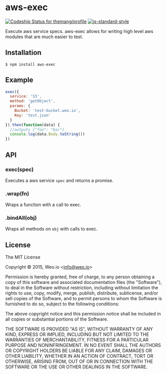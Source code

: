 
# aws-exec

[ ![Codeship Status for themang/profile](https://img.shields.io/codeship/b4ba85f0-2c42-0133-69fc-4a598cb5a07e/master.svg)](https://codeship.com/projects/98520) [![js-standard-style](https://img.shields.io/badge/code%20style-standard-brightgreen.svg?style=flat)](https://github.com/feross/standard)

Execute aws service specs. aws-exec allows for writing high level aws modules that are much easier to test.

## Installation

    $ npm install aws-exec

## Example

```js
exec({
  service: 'S3',
  method: 'getObject',
  params: {
    Bucket: 'test-bucket.weo.io',
    Key: 'test.json'
  }
}).then(function(data) {
  //outputs {"foo": "bar"}
  console.log(data.Body.toString())
})
```

## API

### exec(spec)

Executes a aws service `spec` and returns a promise.

### .wrap(fn)

Wraps a function with a call to exec.

### .bindAll(obj)

Wraps all methods on `obj` with calls to exec.

## License

The MIT License

Copyright &copy; 2015, Weo.io &lt;info@weo.io&gt;

Permission is hereby granted, free of charge, to any person obtaining a copy of this software and associated documentation files (the "Software"), to deal in the Software without restriction, including without limitation the rights to use, copy, modify, merge, publish, distribute, sublicense, and/or sell copies of the Software, and to permit persons to whom the Software is furnished to do so, subject to the following conditions:

The above copyright notice and this permission notice shall be included in all copies or substantial portions of the Software.

THE SOFTWARE IS PROVIDED "AS IS", WITHOUT WARRANTY OF ANY KIND, EXPRESS OR IMPLIED, INCLUDING BUT NOT LIMITED TO THE WARRANTIES OF MERCHANTABILITY, FITNESS FOR A PARTICULAR PURPOSE AND NONINFRINGEMENT. IN NO EVENT SHALL THE AUTHORS OR COPYRIGHT HOLDERS BE LIABLE FOR ANY CLAIM, DAMAGES OR OTHER LIABILITY, WHETHER IN AN ACTION OF CONTRACT, TORT OR OTHERWISE, ARISING FROM, OUT OF OR IN CONNECTION WITH THE SOFTWARE OR THE USE OR OTHER DEALINGS IN THE SOFTWARE.
